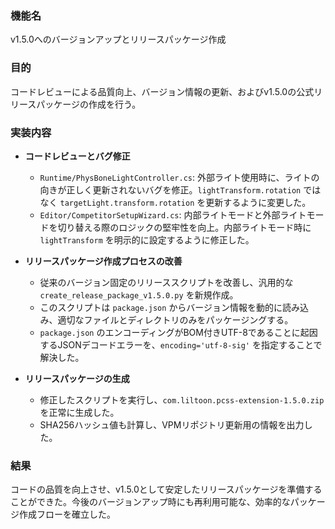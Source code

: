 ### 機能名
v1.5.0へのバージョンアップとリリースパッケージ作成

### 目的
コードレビューによる品質向上、バージョン情報の更新、およびv1.5.0の公式リリースパッケージの作成を行う。

### 実装内容
- **コードレビューとバグ修正**
    - `Runtime/PhysBoneLightController.cs`: 外部ライト使用時に、ライトの向きが正しく更新されないバグを修正。`lightTransform.rotation` ではなく `targetLight.transform.rotation` を更新するように変更した。
    - `Editor/CompetitorSetupWizard.cs`: 内部ライトモードと外部ライトモードを切り替える際のロジックの堅牢性を向上。内部ライトモード時に `lightTransform` を明示的に設定するように修正した。

- **リリースパッケージ作成プロセスの改善**
    - 従来のバージョン固定のリリーススクリプトを改善し、汎用的な `create_release_package_v1.5.0.py` を新規作成。
    - このスクリプトは `package.json` からバージョン情報を動的に読み込み、適切なファイルとディレクトリのみをパッケージングする。
    - `package.json` のエンコーディングがBOM付きUTF-8であることに起因するJSONデコードエラーを、`encoding='utf-8-sig'` を指定することで解決した。

- **リリースパッケージの生成**
    - 修正したスクリプトを実行し、`com.liltoon.pcss-extension-1.5.0.zip` を正常に生成した。
    - SHA256ハッシュ値も計算し、VPMリポジトリ更新用の情報を出力した。

### 結果
コードの品質を向上させ、v1.5.0として安定したリリースパッケージを準備することができた。今後のバージョンアップ時にも再利用可能な、効率的なパッケージ作成フローを確立した。 